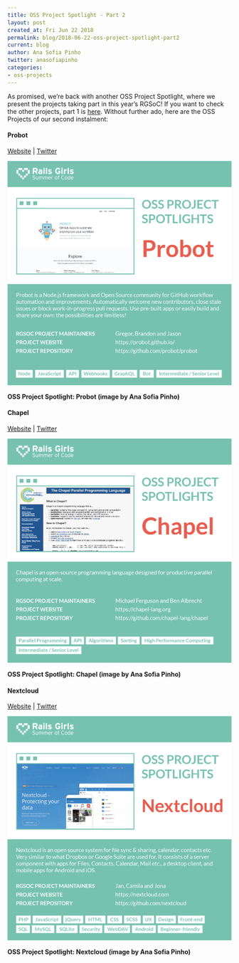 ```yaml
---
title: OSS Project Spotlight - Part 2
layout: post
created_at: Fri Jun 22 2018
permalink: blog/2018-06-22-oss-project-spotlight-part2
current: blog
author: Ana Sofia Pinho
twitter: anasofiapinho
categories:
- oss-projects
---
```


As promised, we’re back with another OSS Project Spotlight, where we present the projects taking part in this year’s RGSoC! If you want to check the other projects, part 1 is [here](https://railsgirlssummerofcode.org/blog/2018-06-11-oss-project-spotlight-part1).
Without further ado, here are the OSS Projects of our second instalment:

#### <span class="color-red">Probot</span>
[Website](https://probot.github.io/) | [Twitter](https://twitter.com/ProbotTheRobot)<br>

![OSS Project Spotlight: Probot](/img/blog/2018/2018-06-22-oss-project-spotlight-part2-probot.png)
<div class="image-credits"><b>OSS Project Spotlight: Probot (image by Ana Sofia Pinho)</b></div>

#### <span class="color-red">Chapel</span>
[Website](https://chapel-lang.org/) | [Twitter](https://twitter.com/ChapelLanguage)<br>

![OSS Project Spotlight: Chapel](/img/blog/2018/2018-06-22-oss-project-spotlight-part2-chapel.png)
<div class="image-credits"><b>OSS Project Spotlight: Chapel (image by Ana Sofia Pinho)</b></div>

#### <span class="color-red">Nextcloud</span>
[Website](https://nextcloud.com/) | [Twitter](https://twitter.com/Nextclouders)<br>

![OSS Project Spotlight: Nextcloud](/img/blog/2018/2018-06-22-oss-project-spotlight-part2-nextcloud.png)
<div class="image-credits"><b>OSS Project Spotlight: Nextcloud (image by Ana Sofia Pinho)</b></div>

